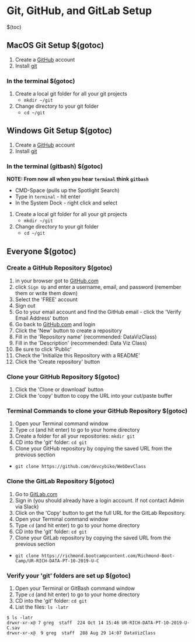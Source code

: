# Git, GitHub, and GitLab Setup

$(toc)

## MacOS Git Setup $(gotoc)

1. Create a [GitHub](https://github.com) account
2. Install [git](https://coolestguidesontheplanet.com/install-git-macos/)

### In the terminal $(gotoc)

1. Create a local git folder for all your git projects
	- `mkdir ~/git`
1. Change directory to your git folder
	- `cd ~/git`

## Windows Git Setup $(gotoc)

1. Create a [GitHub](https://github.com/) account
2. Install [git](https://gitforwindows.org/)

### In the terminal (gitbash) $(gotoc)

**NOTE: From now all when you hear `terminal` think `gitbash`**
* CMD-Space (pulls up the Spotlight Search)
* Type in `terminal` - hit enter
* In the System Dock - right click and select 
1. Create a local git folder for all your git projects
	- `mkdir ~/git`
1. Change directory to your git folder
	- `cd ~/git`

## Everyone $(gotoc)

### Create a GitHub Repository $(gotoc)

1. in your browser got to [GitHub.com](http://github.com)
2. click `Sign Up` and enter a username, email, and password (remember them or write them down)
3. Select the 'FREE' account
3. Sign out
4. Go to your email account and find the GitHub email - click the 'Verify Email Address' button
5. Go back to [GitHub.com](https://github.com/) and login
6. Click the 'New' button to create a repository
7. Fill in the 'Repository name' (recommended: DataVizClass)
8. Fill in the 'Description' (recommended: Data Viz Class)
9. Be sure to click 'Public'
10. Check the 'Initialize this Repository with a README'
11. Click the 'Create repository' button

### Clone your GitHub Repository $(gotoc)

1. Click the 'Clone or download' button
2. Click the 'copy' button to copy the URL into your cut/paste buffer

### Terminal Commands to clone your GitHub Repository $(gotoc)

1. Open your Terminal command window
2. Type `cd` (and hit enter) to go to your home directory
3. Create a folder for all your repositories: `mkdir git`
4. CD into the 'git' folder: `cd git`
5. Clone your GitHub repository by copying the saved URL from the previous section
 - `git clone https://github.com/devcybiko/WebDevClass`

### Clone the GitLab Repository $(gotoc)

1. Go to [GitLab.com](https://richmond.bootcampcontent.com/Richmond-Boot-Camp/UR-RICH-DATA-PT-10-2019-U-C)
2. Sign in (you should already have a login account. If not contact Admin via Slack)
3. Click on the 'Copy' button to get the full URL for the GitLab Repository.
4. Open your Terminal command window
2. Type `cd` (and hit enter) to go to your home directory
3. CD into the 'git' folder: `cd git`
4. Clone your GitLab repository by copying the saved URL from the previous section
 - `git clone https://richmond.bootcampcontent.com/Richmond-Boot-Camp/UR-RICH-DATA-PT-10-2019-U-C`

### Verify your 'git' folders are set up $(gotoc)

1. Open your Terminal or GitBash command window
2. Type `cd` (and hit enter) to go to your home directory
3. CD into the 'git' folder: `cd git`
4. List the files: `ls -latr`

```
$ ls -latr
drwxr-xr-x@ 7 greg  staff  224 Oct 14 15:46 UR-RICH-DATA-PT-10-2019-U-C.sav
drwxr-xr-x@  9 greg  staff  288 Aug 29 14:07 DataVizClass
```
<!--stackedit_data:
eyJoaXN0b3J5IjpbLTIwNDg5OTY5MTAsLTExODE2Njk1NTQsMT
Y0Njc0Mzg1MCw2OTQ4MTA2NTUsMTQyODg4NTkzMl19
-->